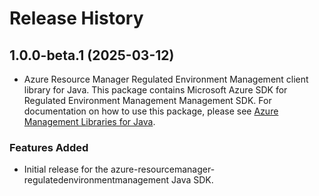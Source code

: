 # Release History

## 1.0.0-beta.1 (2025-03-12)

- Azure Resource Manager Regulated Environment Management client library for Java. This package contains Microsoft Azure SDK for Regulated Environment Management Management SDK. For documentation on how to use this package, please see [Azure Management Libraries for Java](https://aka.ms/azsdk/java/mgmt).
### Features Added

- Initial release for the azure-resourcemanager-regulatedenvironmentmanagement Java SDK.
